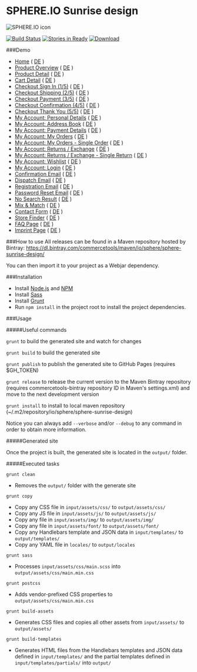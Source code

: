 # SPHERE.IO Sunrise design

![SPHERE.IO icon](https://admin.sphere.io/assets/images/sphere_logo_rgb_long.png)

[![Build Status](https://travis-ci.org/sphereio/sphere-sunrise-design.png?branch=master)](https://travis-ci.org/sphereio/sphere-sunrise-design) [![Stories in Ready](https://badge.waffle.io/sphereio/sphere-sunrise-design.png?label=ready&title=Ready)](https://waffle.io/sphereio/sphere-sunrise-design) [ ![Download](https://api.bintray.com/packages/commercetools/maven/sphere-sunrise-design/images/download.svg) ](https://bintray.com/commercetools/maven/sphere-sunrise-design/_latestVersion)

###Demo
- [Home](http://sphereio.github.io/sphere-sunrise-design/en/home.html) ( [DE](http://sphereio.github.io/sphere-sunrise-design/de/home.html) )
- [Product Overview](http://sphereio.github.io/sphere-sunrise-design/en/pop.html) ( [DE](http://sphereio.github.io/sphere-sunrise-design/de/pop.html) )
- [Product Detail](http://sphereio.github.io/sphere-sunrise-design/en/pdp.html) ( [DE](http://sphereio.github.io/sphere-sunrise-design/de/pdp.html) )
- [Cart Detail](http://sphereio.github.io/sphere-sunrise-design/en/cart.html) ( [DE](http://sphereio.github.io/sphere-sunrise-design/de/cart.html) )
- [Checkout Sign In (1/5)](http://sphereio.github.io/sphere-sunrise-design/en/checkout-signin.html) ( [DE](http://sphereio.github.io/sphere-sunrise-design/de/checkout-signin.html) )
- [Checkout Shipping (2/5)](http://sphereio.github.io/sphere-sunrise-design/en/checkout-shipping.html) ( [DE](http://sphereio.github.io/sphere-sunrise-design/de/checkout-shipping.html) )
- [Checkout Payment (3/5)](http://sphereio.github.io/sphere-sunrise-design/en/checkout-payment.html) ( [DE](http://sphereio.github.io/sphere-sunrise-design/de/checkout-payment.html) )
- [Checkout Confirmation (4/5)](http://sphereio.github.io/sphere-sunrise-design/en/checkout-confirmation.html) ( [DE](http://sphereio.github.io/sphere-sunrise-design/de/checkout-confirmation.html) )
- [Checkout Thank You (5/5)](http://sphereio.github.io/sphere-sunrise-design/en/checkout-thankyou.html) ( [DE](http://sphereio.github.io/sphere-sunrise-design/de/checkout-thankyou.html) )
- [My Account: Personal Details](http://sphereio.github.io/sphere-sunrise-design/en/my-account-personal-details.html) ( [DE](http://sphereio.github.io/sphere-sunrise-design/de/my-account-personal-details.html) )
- [My Account: Address Book](http://sphereio.github.io/sphere-sunrise-design/en/my-account-address-book.html) ( [DE](http://sphereio.github.io/sphere-sunrise-design/de/my-account-address-book.html) )
- [My Account: Payment Details](http://sphereio.github.io/sphere-sunrise-design/en/my-account-payment-details.html) ( [DE](http://sphereio.github.io/sphere-sunrise-design/de/my-account-payment-details.html) )
- [My Account: My Orders](http://sphereio.github.io/sphere-sunrise-design/en/my-account-my-orders.html) ( [DE](http://sphereio.github.io/sphere-sunrise-design/de/my-account-my-orders.html) )
- [My Account: My Orders - Single Order](http://sphereio.github.io/sphere-sunrise-design/en/my-account-my-orders-order.html) ( [DE](http://sphereio.github.io/sphere-sunrise-design/de/my-account-my-orders-order.html) )
- [My Account: Returns / Exchange](http://sphereio.github.io/sphere-sunrise-design/en/my-account-returns-exchange.html) ( [DE](http://sphereio.github.io/sphere-sunrise-design/de/my-account-returns-exchange.html) )
- [My Account: Returns / Exchange - Single Return](http://sphereio.github.io/sphere-sunrise-design/en/my-account-returns-exchange-order.html) ( [DE](http://sphereio.github.io/sphere-sunrise-design/de/my-account-returns-exchange-order.html) )
- [My Account: Wishlist](http://sphereio.github.io/sphere-sunrise-design/en/my-account-wishlist.html) ( [DE](http://sphereio.github.io/sphere-sunrise-design/de/my-account-wishlist.html) )
- [My Account: Login](http://sphereio.github.io/sphere-sunrise-design/en/my-account-login.html) ( [DE](http://sphereio.github.io/sphere-sunrise-design/de/my-account-login.html) )
- [Confirmation Email](http://sphereio.github.io/sphere-sunrise-design/en/confirmation-email.html) ( [DE](http://sphereio.github.io/sphere-sunrise-design/de/confirmation-email.html) )
- [Dispatch Email](http://sphereio.github.io/sphere-sunrise-design/en/dispatch-email.html) ( [DE](http://sphereio.github.io/sphere-sunrise-design/de/dispatch-email.html) )
- [Registration Email](http://sphereio.github.io/sphere-sunrise-design/en/registration-email.html) ( [DE](http://sphereio.github.io/sphere-sunrise-design/de/registration-email.html) )
- [Password Reset Email](http://sphereio.github.io/sphere-sunrise-design/en/password-reset-email.html) ( [DE](http://sphereio.github.io/sphere-sunrise-design/de/password-reset-email.html) )
- [No Search Result](http://sphereio.github.io/sphere-sunrise-design/en/no-search-result.html) ( [DE](http://sphereio.github.io/sphere-sunrise-design/de/no-search-result.html) )
- [Mix & Match](http://sphereio.github.io/sphere-sunrise-design/en/mix-match.html) ( [DE](http://sphereio.github.io/sphere-sunrise-design/de/mix-match.html) )
- [Contact Form](http://sphereio.github.io/sphere-sunrise-design/en/contact-form.html) ( [DE](http://sphereio.github.io/sphere-sunrise-design/de/contact-form.html) )
- [Store Finder](http://sphereio.github.io/sphere-sunrise-design/en/store-finder.html) ( [DE](http://sphereio.github.io/sphere-sunrise-design/de/store-finder.html) )
- [FAQ Page](http://sphereio.github.io/sphere-sunrise-design/en/faq.html) ( [DE](http://sphereio.github.io/sphere-sunrise-design/de/faq.html) )
- [Imprint Page](http://sphereio.github.io/sphere-sunrise-design/en/imprint.html) ( [DE](http://sphereio.github.io/sphere-sunrise-design/de/imprint.html) )


###How to use
All releases can be found in a Maven repository hosted by Bintray:
https://dl.bintray.com/commercetools/maven/io/sphere/sphere-sunrise-design/

You can then import it to your project as a Webjar dependency.

###Installation

- Install [Node.js](https://nodejs.org/) and [NPM](https://www.npmjs.com/)
- Install [Sass](http://sass-lang.com/install)
- Install [Grunt](http://gruntjs.com/getting-started)
- Run `npm install` in the project root to install the project dependencies.

###Usage

#####Useful commands

`grunt` to build the generated site and watch for changes

`grunt build` to build the generated site

`grunt publish` to publish the generated site to GitHub Pages (requires $GH_TOKEN)

`grunt release` to release the current version to the Maven Bintray repository (requires commercetools-bintray repository ID in Maven's settings.xml) and move to the next development version

`grunt install` to install to local maven repository (~/.m2/repository/io/sphere/sphere-sunrise-design)

Notice you can always add `--verbose` and/or `--debug` to any command in order to obtain more information.

#####Generated site

Once the project is built, the generated site is located in the `output/` folder.

#####Executed tasks

`grunt clean`
  - Removes the `output/` folder with the generate site

`grunt copy`
  - Copy any CSS file in `input/assets/css/` to `output/assets/css/`
  - Copy any JS file in `input/assets/js/` to `output/assets/js/`
  - Copy any file in `input/assets/img/` to `output/assets/img/`
  - Copy any file in `input/assets/font/` to `output/assets/font/`
  - Copy any Handlebars template and JSON data in `input/templates/` to `output/templates/`
  - Copy any YAML file in `locales/` to `output/locales`

`grunt sass`
  - Processes `input/assets/css/main.scss` into `output/assets/css/main.min.css`

`grunt postcss`
  - Adds vendor-prefixed CSS properties to `output/assets/css/main.min.css`

`grunt build-assets`
  - Generates CSS files and copies all other assets from `input/assets/` to `output/assets/`

`grunt build-templates`
  - Generates HTML files from the Handlebars templates and JSON data defined in `input/templates/` and the partial templates defined in `input/templates/partials/` into `output/`
